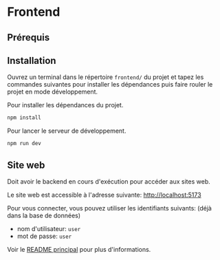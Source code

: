 # Frontend

## Prérequis

## Installation

Ouvrez un terminal dans le répertoire `frontend/` du projet et tapez les commandes suivantes pour installer les dépendances puis faire rouler le projet en mode développement.

Pour installer les dépendances du projet.

```sh
npm install
```

Pour lancer le serveur de développement.

```sh
npm run dev 
```

## Site web

Doit avoir le backend en cours d'exécution pour accéder aux sites web.

Le site web est accessible à l'adresse suivante: [http://localhost:5173](http://localhost:5173)

Pour vous connecter, vous pouvez utiliser les identifiants suivants: (déjà dans la base de données)

- nom d'utilisateur: `user`
- mot de passe: `user`

Voir le [README principal](../README.md) pour plus d'informations.